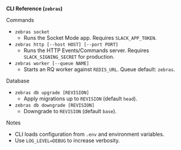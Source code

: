 **CLI Reference (`zebras`)**

Commands
- `zebras socket`
  - Runs the Socket Mode app. Requires `SLACK_APP_TOKEN`.
- `zebras http [--host HOST] [--port PORT]`
  - Runs the HTTP Events/Commands server. Requires `SLACK_SIGNING_SECRET` for production.
- `zebras worker [--queue NAME]`
  - Starts an RQ worker against `REDIS_URL`. Queue default: `zebras`.

Database
- `zebras db upgrade [REVISION]`
  - Apply migrations up to `REVISION` (default `head`).
- `zebras db downgrade [REVISION]`
  - Downgrade to `REVISION` (default `base`).

Notes
- CLI loads configuration from `.env` and environment variables.
- Use `LOG_LEVEL=DEBUG` to increase verbosity.

